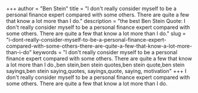 +++
author = "Ben Stein"
title = "I don't really consider myself to be a personal finance expert compared with some others. There are quite a few that know a lot more than I do."
description = "the best Ben Stein Quote: I don't really consider myself to be a personal finance expert compared with some others. There are quite a few that know a lot more than I do."
slug = "i-dont-really-consider-myself-to-be-a-personal-finance-expert-compared-with-some-others-there-are-quite-a-few-that-know-a-lot-more-than-i-do"
keywords = "I don't really consider myself to be a personal finance expert compared with some others. There are quite a few that know a lot more than I do.,ben stein,ben stein quotes,ben stein quote,ben stein sayings,ben stein saying,quotes, sayings,quote, saying, motivation"
+++
I don't really consider myself to be a personal finance expert compared with some others. There are quite a few that know a lot more than I do.
